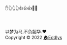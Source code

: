 ﻿<div class = "over" >✋👆👆👆👍👍👍🧑‍💻</div><br/><span id="sitetime()"></span><br><br/><span>以梦为马,不负韶华.❤️ </a></span><br/><span>Copyright &copy; 2022</span>
 <a href="https://github.com/Eddlys/Eddlys.github.io/" target="_blank">🏠Eddlys </a>
 